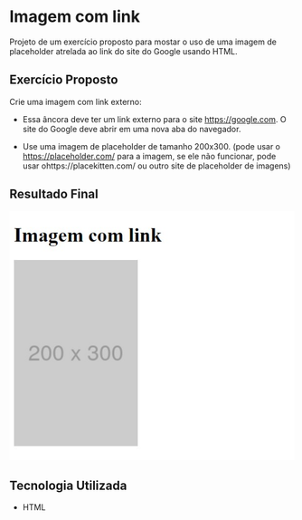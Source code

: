 # Imagem com link
Projeto de um exercício proposto para mostar o uso de uma imagem de placeholder atrelada ao link do site do Google usando HTML.

## Exercício Proposto

Crie uma imagem com link externo:

- Essa âncora deve ter um link externo para o site https://google.com. O site do Google deve abrir em uma nova aba do navegador.

- Use uma imagem de placeholder de tamanho 200x300.
(pode usar o https://placeholder.com/ para a imagem, se ele não funcionar, pode usar ohttps://placekitten.com/ ou outro site de placeholder de imagens)

## Resultado Final

[<img src="./resultado.jpg" alt="imagem com link feita usando HTML">](https://priscila199.github.io/imagem-com-link/)

## Tecnologia Utilizada
- HTML